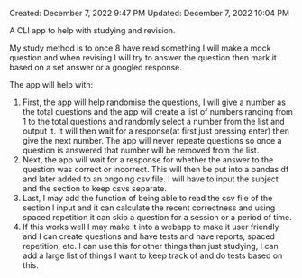 Created: December 7, 2022 9:47 PM
Updated: December 7, 2022 10:04 PM

A CLI app to help with studying and revision.

My study method is to once 8 have read something I will make a mock question and when revising I will try to answer the question then mark it based on a set answer or a googled response.

The app will help with:

1. First, the app will help randomise the questions, I will give a number as the total questions and the app will create a list of numbers ranging from 1 to the total questions and randomly select a number from the list and output it. It will then wait for a response(at first just pressing enter) then give the next number. The app will never repeate questions so once a question is answered that number will be removed from the list.
2. Next, the app will wait for a response for whether the answer to the question was correct or incorrect. This will then be put into a pandas df and later added to an ongoing csv file. I will have to input the subject and the section to keep csvs separate.
3. Last, I may add the function of being able to read the csv file of the section I input and it can calculate the recent correctness and using spaced repetition it can skip a question for a session or a period of time.
4. If this works well I may make it into a webapp to make it user friendly and I can create questions and have tests and have reports, spaced repetition, etc. I can use this for other things than just studying, I can add a large list of things I want to keep track of and do tests based on this.